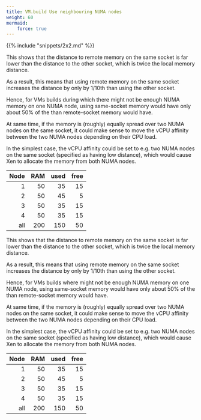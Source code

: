 ```yaml
---
title: VM.build Use neighbouring NUMA nodes
weight: 60
mermaid:
    force: true
---
```


{{% include "snippets/2x2.md" %}}

This shows that the distance to remote memory on the same socket
is far lower than the distance to the other socket, which is twice
the local memory distance.

As a result, this means that using remote memory on the same socket
increases the distance by only by 1/10th than using the other socket.

Hence, for VMs builds during which there might not be enough NUMA
memory on one NUMA node, using same-socket memory would have
only about 50% of the than remote-socket memory would have.

At same time, if the memory is (roughly) equally spread over two
NUMA nodes on the same socket, it could make sense to move the
vCPU affinity between the two NUMA nodes depending on their CPU load.

In the simplest case, the vCPU affinity could be set to e.g. two
NUMA nodes on the same socket (specified as having low distance),
which would cause Xen to allocate the memory from both NUMA nodes.

| Node | RAM | used | free |
| ----:| ---:| ----:| ----:|
|    1 |  50 |   35 |   15 |
|    2 |  50 |   45 |    5 |
|    3 |  50 |   35 |   15 |
|    4 |  50 |   35 |   15 |
|  all | 200 |  150 |   50 |

This shows that the distance to remote memory on the same socket
is far lower than the distance to the other socket, which is twice
the local memory distance.

As a result, this means that using remote memory on the same socket
increases the distance by only by 1/10th than using the other socket.

Hence, for VMs builds where might not be enough NUMA memory on one
NUMA node, using same-socket memory would have only about 50% of the
than remote-socket memory would have.

At same time, if the memory is (roughly) equally spread over two
NUMA nodes on the same socket, it could make sense to move the
vCPU affinity between the two NUMA nodes depending on their CPU load.

In the simplest case, the vCPU affinity could be set to e.g. two
NUMA nodes on the same socket (specified as having low distance),
which would cause Xen to allocate the memory from both NUMA nodes.

| Node | RAM | used | free |
| ----:| ---:| ----:| ----:|
|    1 |  50 |   35 |   15 |
|    2 |  50 |   45 |    5 |
|    3 |  50 |   35 |   15 |
|    4 |  50 |   35 |   15 |
|  all | 200 |  150 |   50 |
